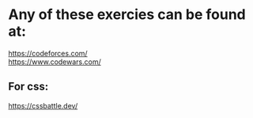 # Any of these exercies can be found at:

https://codeforces.com/ <br/>
https://www.codewars.com/ <br/>
## For css: <br/>
https://cssbattle.dev/ <br/>
